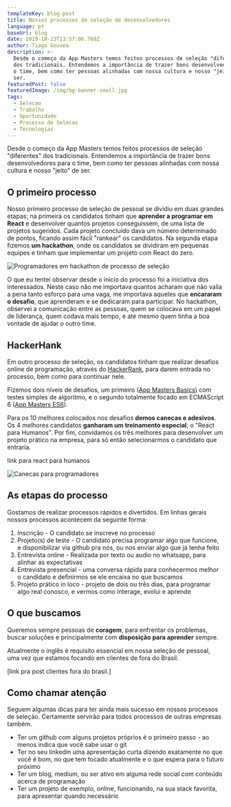 ```yaml
---
templateKey: blog-post
title: Nossos processos de seleção de desenvolvedores
language: pt
baseUrl: blog
date: 2019-10-23T13:57:06.768Z
author: Tiago Gouvea
description: >-
  Desde o começo da App Masters temos feitos processos de seleção "diferentes"
  dos tradicionais. Entendemos a importância de trazer bons desenvolvedores para
  o time, bem como ter pessoas alinhadas com nossa cultura e nosso "jeito" de
  ser.
featuredPost: false
featuredImage: /img/bg-banner-small.jpg
tags:
  - Selecao
  - Trabalho
  - Oportunidade
  - Processo de Selecao
  - Tecnologias
---
```

Desde o começo da App Masters temos feitos processos de seleção "diferentes" dos tradicionais. Entendemos a importância de trazer bons desenvolvedores para o time, bem como ter pessoas alinhadas com nossa cultura e nosso "jeito" de ser.

## O primeiro processo

Nosso primeiro processo de seleção de pessoal se dividiu em duas grandes etapas; na primeira os candidatos tinham que **aprender a programar em React** e desenvolver quantos projetos conseguissem, de uma lista de projetos sugeridos. Cada projeto concluído dava um número determinado de pontos, ficando assim fácil "rankear" os candidatos. Na segunda etapa fizemos **um hackathon**, onde os candidatos se dividiram em pequenas equipes e tinham que implementar um projeto com React do zero. 

![Programadores em hackathon de processo de seleção](/img/img_20170427_084616445.jpg)

O que eu tentei observar desde o início do processo foi a iniciativa dos interessados. Neste caso não me importava quantos acharam que não valia a pena tanto esforço para uma vaga, me importava aqueles que **encararam o desafio**, que aprenderam e se dedicaram para participar. No hackathon, observei a comunicação entre as pessoas, quem se colocava em um papel de liderança, quem codava mais tempo, e até mesmo quem tinha a boa vontade de ajudar o outro time.

## HackerHank

Em outro processo de seleção, os candidatos tinham que realizar desafios online de programação, através do [HackerRank](https://www.hackerrank.com/), para darem entrada no processo, bem como para continuar nele. 

Fizemos dois níveis de desafios, um primeiro ([App Masters Basics](https://www.hackerrank.com/app-masters-basics)) com testes simples de algoritmo, e o segundo totalmente focado em ECMAScript 6 ([App Masters ES6](https://www.hackerrank.com/app-masters-es6)). 

Para os 10 melhores colocados nos desafios **demos canecas e adesivos**. Os 4 melhores candidatos **ganharam um treinamento especial**, o "React para Humanos". Por fim, convidamos os três melhores para desenvolver um projeto prático na empresa, para só então selecionarmos o candidato que entraria.

link para react para humanos

![Canecas para programadores](/img/caneca-programaco-programador-javascript-js-angular-react-d_nq_np_884917-mlb27350606376_052018-f.jpg)

## As etapas do processo

Gostamos de realizar processos rápidos e divertidos. Em linhas gerais nossos processos acontecem da seguinte forma:

1. Inscrição - O candidato se inscreve no processo
2. Projeto(s) de teste - O candidato precisa programar algo que funcione, e disponibilizar via github pra nós, ou nos enviar algo que já tenha feito
3. Entrevista online - Realizada por texto ou audio no whatsapp, para alinhar as expectativas
4. Entrevista presencial - uma conversa rápida para conhecermos melhor o candidato e definirmos se ele encaixa no que buscamos
5. Projeto prático in loco - projeto de dois ou três dias, para programar algo real conosco, e vermos como interage, evolui e aprende

## O que buscamos

Queremos sempre pessoas de **coragem**, para enfrentar os problemas, buscar soluções e principalmente com **disposição para aprender** sempre.

Atualmente o inglês é requisito essencial em nossa seleção de pessoal, uma vez que estamos focando em clientes de fora do Brasil.

\[link pra post clientes fora do brasil.]

## Como chamar atenção

Seguem algumas dicas para ter ainda mais sucesso em nossos processos de seleção. Certamente servirão para todos processos de outras empresas também.

* Ter um github com alguns projetos próprios é o primeiro passo - ao menos indica que você sabe usar o git
* Ter no seu linkedin uma apresentação curta dizendo exatamente no que você é bom, no que tem focado atualmente e o que espera para o futuro próximo
* Ter um blog, medium, ou ser ativo em alguma rede social com conteúdo acerca de programação
* Ter um projeto de exemplo, online, funcionando, na sua stack favorita, para apresentar quando necessário

